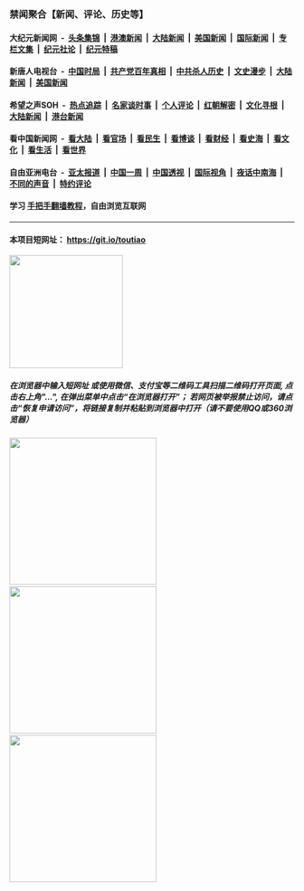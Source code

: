 ### 禁闻聚合【新闻、评论、历史等】

#### 大纪元新闻网 &nbsp;-&nbsp; [头条集锦](indexes/E头条集锦.md?t=02141555) &nbsp;|&nbsp; [港澳新闻](indexes/E港澳新闻.md?t=02141555)  &nbsp;|&nbsp; [大陆新闻](indexes/E大陆新闻.md?t=02141555) &nbsp;|&nbsp; [美国新闻](indexes/E美国新闻.md?t=02141555) &nbsp;|&nbsp; [国际新闻](indexes/E国际新闻.md?t=02141555) &nbsp;|&nbsp; [专栏文集](indexes/E专栏文集.md?t=02141555) &nbsp;|&nbsp; [纪元社论](indexes/E纪元社论.md?t=02141555) &nbsp;|&nbsp; [纪元特稿](indexes/E纪元特稿.md?t=02141555) 

#### 新唐人电视台 &nbsp;-&nbsp; [中国时局](indexes/N中国时局.md?t=02141555) &nbsp;|&nbsp; [共产党百年真相](indexes/N共产党百年真相.md?t=02141555) &nbsp;|&nbsp; [中共杀人历史](indexes/N中共杀人历史.md?t=02141555) &nbsp;|&nbsp; [文史漫步](indexes/N文史漫步.md?t=02141555) &nbsp;|&nbsp; [大陆新闻](indexes/N大陆新闻.md?t=02141555) &nbsp;|&nbsp; [美国新闻](indexes/N美国新闻.md?t=02141555)

#### 希望之声SOH &nbsp;-&nbsp; [热点追踪](indexes/H热点追踪.md?t=02141555) &nbsp;|&nbsp; [名家谈时事](indexes/H名家谈时事.md?t=02141555) &nbsp;|&nbsp; [个人评论](indexes/H个人评论.md?t=02141555)  &nbsp;|&nbsp; [红朝解密](indexes/H红朝解密.md?t=02141555) &nbsp;|&nbsp; [文化寻根](indexes/H文化寻根.md?t=02141555) &nbsp;|&nbsp; [大陆新闻](indexes/H大陆新闻.md?t=02141555) &nbsp;|&nbsp; [港台新闻](indexes/H港台新闻.md?t=02141555)

#### 看中国新闻网 &nbsp;-&nbsp; [看大陆](indexes/S看大陆.md?t=02141555) &nbsp;|&nbsp; [看官场](indexes/S看官场.md?t=02141555) &nbsp;|&nbsp; [看民生](indexes/S看民生.md?t=02141555)  &nbsp;|&nbsp; [看博谈](indexes/S看博谈.md?t=02141555) &nbsp;|&nbsp; [看财经](indexes/S看财经.md?t=02141555) &nbsp;|&nbsp; [看史海](indexes/S看史海.md?t=02141555) &nbsp;|&nbsp; [看文化](indexes/S看文化.md?t=02141555) &nbsp;|&nbsp; [看生活](indexes/S看生活.md?t=02141555) &nbsp;|&nbsp; [看世界](indexes/S看世界.md?t=02141555)

#### 自由亚洲电台 &nbsp;-&nbsp; [亚太报道](indexes/R亚太报道.md?t=02141555) &nbsp;|&nbsp; [中国一周](indexes/R中国一周.md?t=02141555) &nbsp;|&nbsp; [中国透视](indexes/R中国透视.md?t=02141555)  &nbsp;|&nbsp; [国际视角](indexes/R国际视角.md?t=02141555) &nbsp;|&nbsp; [夜话中南海](indexes/R夜话中南海.md?t=02141555) &nbsp;|&nbsp; [不同的声音](indexes/R不同的声音.md?t=02141555) &nbsp;|&nbsp; [特约评论](indexes/R特约评论.md?t=02141555)

#### 学习 [手把手翻墙教程](https://github.com/gfw-breaker/guides/wiki)，自由浏览互联网

----

#### 本项目短网址： https://git.io/toutiao
<img src="https://raw.githubusercontent.com/gfw-breaker/banned-news/master/scripts/img/qr.png" width="200px"/>  

##### 在浏览器中输入短网址 或使用微信、支付宝等二维码工具扫描二维码打开页面, 点击右上角"...", 在弹出菜单中点击“在浏览器打开”； 若网页被举报禁止访问，请点击“恢复申请访问”，将链接复制并粘贴到浏览器中打开（请不要使用QQ或360浏览器）

<img src="https://raw.githubusercontent.com/gfw-breaker/banned-news/master/scripts/img/1.png" width="260px"/> &nbsp; <img src="https://raw.githubusercontent.com/gfw-breaker/banned-news/master/scripts/img/2.png" width="260px"/> &nbsp; <img src="https://raw.githubusercontent.com/gfw-breaker/banned-news/master/scripts/img/3.png" width="260px"/>
